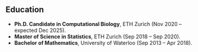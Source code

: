 ## Education

- **Ph.D. Candidate in Computational Biology**, ETH Zurich (Nov 2020 – expected Dec 2025).  
- **Master of Science in Statistics**, ETH Zurich (Sep 2018 – Sep 2020).  
- **Bachelor of Mathematics**, University of Waterloo (Sep 2013 – Apr 2018).  